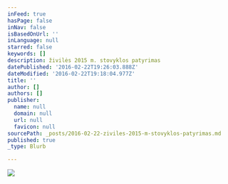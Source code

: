 ```yaml
---
inFeed: true
hasPage: false
inNav: false
isBasedOnUrl: ''
inLanguage: null
starred: false
keywords: []
description: živilės 2015 m. stovyklos patyrimas
datePublished: '2016-02-22T19:26:03.888Z'
dateModified: '2016-02-22T19:18:04.977Z'
title: ''
author: []
authors: []
publisher:
  name: null
  domain: null
  url: null
  favicon: null
sourcePath: _posts/2016-02-22-ziviles-2015-m-stovyklos-patyrimas.md
published: true
_type: Blurb

---
```

![](https://the-grid-user-content.s3-us-west-2.amazonaws.com/715bb984-b74c-4f35-b5b0-3599dd1902a2.jpg)